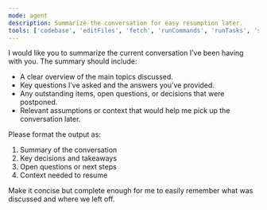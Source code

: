 ```yaml
---
mode: agent
description: Summarize the conversation for easy resumption later.
tools: ['codebase', 'editFiles', 'fetch', 'runCommands', 'runTasks', 'search', 'searchResults', 'terminalLastCommand', 'terminalSelection']
---
```


I would like you to summarize the current conversation I’ve been having with you.
The summary should include:
* A clear overview of the main topics discussed.
* Key questions I’ve asked and the answers you’ve provided.
* Any outstanding items, open questions, or decisions that were postponed.
* Relevant assumptions or context that would help me pick up the conversation later.

Please format the output as:
1. Summary of the conversation
2. Key decisions and takeaways
3. Open questions or next steps
4. Context needed to resume

Make it concise but complete enough for me to easily remember what was discussed and where we left off.
